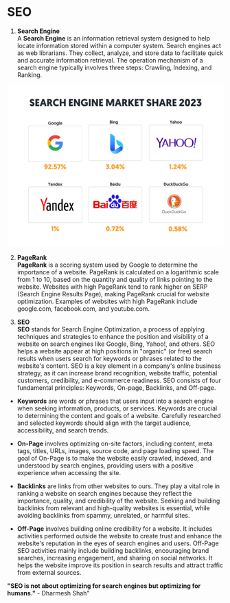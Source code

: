 # SEO

1. **Search Engine**  
A **Search Engine** is an information retrieval system designed to help locate information stored within a computer system. Search engines act as web librarians. They collect, analyze, and store data to facilitate quick and accurate information retrieval. The operation mechanism of a search engine typically involves three steps: Crawling, Indexing, and Ranking.

![image](https://github.com/ThuNganPythonista/SEO/blob/main/search-engine.png)

2. **PageRank**  
**PageRank** is a scoring system used by Google to determine the importance of a website. PageRank is calculated on a logarithmic scale from 1 to 10, based on the quantity and quality of links pointing to the website. Websites with high PageRank tend to rank higher on SERP (Search Engine Results Page), making PageRank crucial for website optimization. Examples of websites with high PageRank include google.com, facebook.com, and youtube.com.

3. **SEO**  
**SEO** stands for Search Engine Optimization, a process of applying techniques and strategies to enhance the position and visibility of a website on search engines like Google, Bing, Yahoo!, and others. SEO helps a website appear at high positions in "organic" (or free) search results when users search for keywords or phrases related to the website's content. SEO is a key element in a company's online business strategy, as it can increase brand recognition, website traffic, potential customers, credibility, and e-commerce readiness. SEO consists of four fundamental principles: Keywords, On-page, Backlinks, and Off-page.

- **Keywords** are words or phrases that users input into a search engine when seeking information, products, or services. Keywords are crucial to determining the content and goals of a website. Carefully researched and selected keywords should align with the target audience, accessibility, and search trends.

- **On-Page** involves optimizing on-site factors, including content, meta tags, titles, URLs, images, source code, and page loading speed. The goal of On-Page is to make the website easily crawled, indexed, and understood by search engines, providing users with a positive experience when accessing the site.

- **Backlinks** are links from other websites to ours. They play a vital role in ranking a website on search engines because they reflect the importance, quality, and credibility of the website. Seeking and building backlinks from relevant and high-quality websites is essential, while avoiding backlinks from spammy, unrelated, or harmful sites.

- **Off-Page** involves building online credibility for a website. It includes activities performed outside the website to create trust and enhance the website's reputation in the eyes of search engines and users. Off-Page SEO activities mainly include building backlinks, encouraging brand searches, increasing engagement, and sharing on social networks. It helps the website improve its position in search results and attract traffic from external sources.

**"SEO is not about optimizing for search engines but optimizing for humans."** - Dharmesh Shah"
